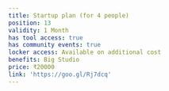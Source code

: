 ```yaml
---
title: Startup plan (for 4 people)
position: 13
validity: 1 Month
has tool access: true
has community events: true
locker access: Available on additional cost
benefits: Big Studio
price: ₹20000
link: 'https://goo.gl/Rj7dcq'
---
```


